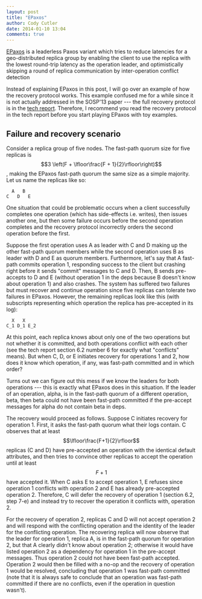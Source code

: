 ```yaml
---
layout: post
title: "EPaxos"
author: Cody Cutler
date: 2014-01-10 13:04
comments: true
---
```


[EPaxos](https://github.com/efficient/epaxos) is a leaderless Paxos
variant which tries to reduce latencies for a geo-distributed replica
group by enabling the client to use the replica with the lowest
round-trip latency as the operation leader, and optimistically skipping
a round of replica communication by inter-operation conflict detection

Instead of explaining EPaxos in this post, I will go over an example of
how the recovery protocol works. This example confused me for a while
since it is not actually addressed in the SOSP'13 paper --- the full
recovery protocol is in the [tech
report](http://www.pdl.cmu.edu/PDL-FTP/associated/CMU-PDL-13-111.pdf).
Therefore, I recommend you read the recovery protocol in the tech report
before you start playing EPaxos with toy examples.

## Failure and recovery scenario

Consider a replica group of five nodes. The fast-path quorum size for
five replicas is $$3 \left(F + \lfloor\frac{F + 1}{2}\rfloor\right)$$,
making the EPaxos fast-path quorum the same size as a simple majority.
Let us name the replicas like so:

```
  A   B
C   D   E
```

One situation that could be problematic occurs when a client
successfully completes one operation (which has side-effects i.e.
writes), then issues another one, but then some failure occurs before
the second operation completes and the recovery protocol incorrectly
orders the second operation before the first.

Suppose the first operation uses A as leader with C and D making up the
other fast-path quorum members while the second operation uses B as
leader with D and E as quorum members. Furthermore, let's say that A
fast-path commits operation 1, responding success to the client but
crashing right before it sends "commit" messages to C and D. Then, B
sends pre-accepts to D and E (without operation 1 in the deps because B
doesn't know about operation 1) and also crashes. The system has
suffered two failures but must recover and continue operation since five
replicas can tolerate two failures in EPaxos. However, the remaining
replicas look like this (with subscripts representing which operation
the replica has pre-accepted in its log):

```
  X   X
C_1 D_1 E_2
```

At this point, each replica knows about only one of the two operations
but not whether it is committed, and both operations conflict with each
other (see the tech report section 6.2 number 6 for exactly what
"conflicts" means). But when C, D, or E initiates recovery for
operations 1 and 2, how does it know which operation, if any, was
fast-path committed and in which order?

Turns out we can figure out this mess if we know the leaders for both
operations --- this is exactly what EPaxos does in this situation. If
the leader of an operation, alpha, is in the fast-path quorum of a
different operation, beta, then beta could not have been fast-path
committed if the pre-accept messages for alpha do not contain beta in
deps.

The recovery would proceed as follows. Suppose C initiates recovery for
operation 1. First, it asks the fast-path quorum what their logs
contain. C observes that at least $$\lfloor\frac{F+1}{2}\rfloor$$
replicas (C and D) have pre-accepted an operation with the identical
default attributes, and then tries to convince other replicas to accept
the operation until at least $$F + 1$$ have accepted it.  When C asks E
to accept operation 1, E refuses since operation 1 conflicts with
operation 2 and E has already pre-accepted operation 2. Therefore, C
will defer the recovery of operation 1 (section 6.2, step 7-e) and
instead try to recover the operation it conflicts with, operation 2.

For the recovery of operation 2, replicas C and D will not accept
operation 2 and will respond with the conflicting operation and the
identity of the leader for the conflicting operation. The recovering
replica will now observe that the leader for operation 1, replica A, is
in the fast-path quorum for operation 2, but that A clearly didn't know
about operation 2; otherwise it would have listed operation 2 as a
dependency for operation 1 in the pre-accept messages.  Thus operation 2
could not have been fast-path accepted. Operation 2 would then be filled
with a no-op and the recovery of operation 1 would be resolved,
concluding that operation 1 was fast-path committed (note that it is
always safe to conclude that an operation was fast-path committed if
there are no conflicts, even if the operation in question wasn't).
